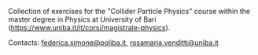 Collection of exercises for the "Collider Particle Physics" course within the master degree in Physics at University of Bari (https://www.uniba.it/it/corsi/magistrale-physics).

Contacts: federica.simone@poliba.it, rosamaria.venditti@uniba.it
